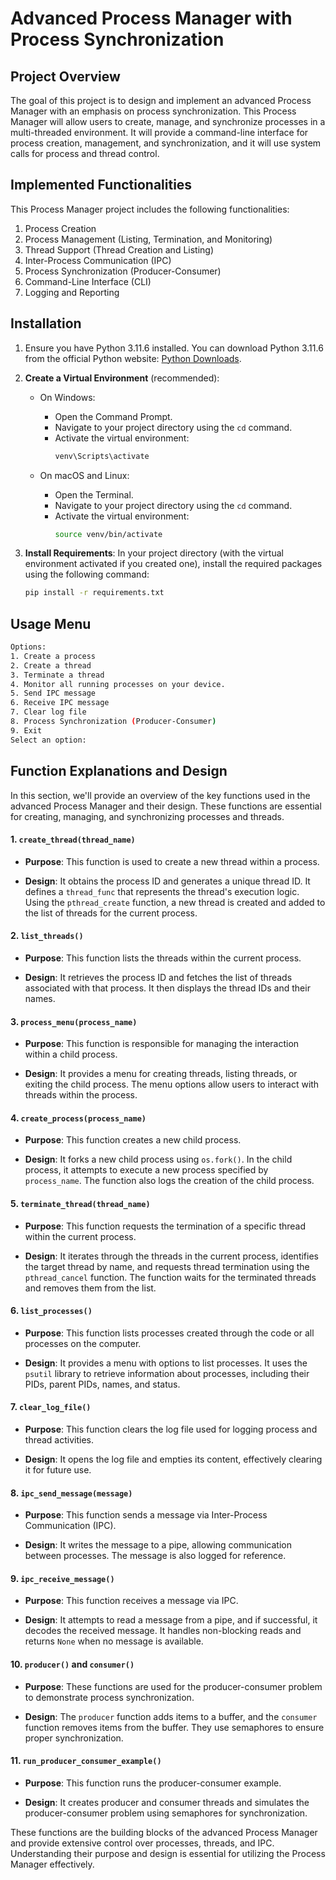 # Advanced Process Manager with Process Synchronization

## Project Overview

The goal of this project is to design and implement an advanced Process Manager with an emphasis on process synchronization. This Process Manager will allow users to create, manage, and synchronize processes in a multi-threaded environment. It will provide a command-line interface for process creation, management, and synchronization, and it will use system calls for process and thread control.

## Implemented Functionalities
This Process Manager project includes the following functionalities:
1. Process Creation
2. Process Management (Listing, Termination, and Monitoring)
3. Thread Support (Thread Creation and Listing)
4. Inter-Process Communication (IPC)
5. Process Synchronization (Producer-Consumer)
6. Command-Line Interface (CLI)
7. Logging and Reporting

## Installation
1. Ensure you have Python 3.11.6 installed. You can download Python 3.11.6 from the official Python website: [Python Downloads](https://www.python.org/downloads/release/).

2. **Create a Virtual Environment** (recommended):
   - On Windows:
     - Open the Command Prompt.
     - Navigate to your project directory using the `cd` command.
     - Activate the virtual environment:
       ```bash
       venv\Scripts\activate
       ```

   - On macOS and Linux:
     - Open the Terminal.
     - Navigate to your project directory using the `cd` command.
     - Activate the virtual environment:
       ```bash
       source venv/bin/activate
       ```

3. **Install Requirements**:
   In your project directory (with the virtual environment activated if you created one), install the required packages using the following command:
   
   ```bash
   pip install -r requirements.txt

## Usage Menu

```bash
Options:
1. Create a process
2. Create a thread
3. Terminate a thread
4. Monitor all running processes on your device.
5. Send IPC message
6. Receive IPC message
7. Clear log file
8. Process Synchronization (Producer-Consumer)
9. Exit
Select an option:
```

## Function Explanations and Design

In this section, we'll provide an overview of the key functions used in the advanced Process Manager and their design. These functions are essential for creating, managing, and synchronizing processes and threads.

#### 1. `create_thread(thread_name)`

- **Purpose**: This function is used to create a new thread within a process.

- **Design**: It obtains the process ID and generates a unique thread ID. It defines a `thread_func` that represents the thread's execution logic. Using the `pthread_create` function, a new thread is created and added to the list of threads for the current process.

#### 2. `list_threads()`

- **Purpose**: This function lists the threads within the current process.

- **Design**: It retrieves the process ID and fetches the list of threads associated with that process. It then displays the thread IDs and their names.

#### 3. `process_menu(process_name)`

- **Purpose**: This function is responsible for managing the interaction within a child process.

- **Design**: It provides a menu for creating threads, listing threads, or exiting the child process. The menu options allow users to interact with threads within the process.

#### 4. `create_process(process_name)`

- **Purpose**: This function creates a new child process.

- **Design**: It forks a new child process using `os.fork()`. In the child process, it attempts to execute a new process specified by `process_name`. The function also logs the creation of the child process.

#### 5. `terminate_thread(thread_name)`

- **Purpose**: This function requests the termination of a specific thread within the current process.

- **Design**: It iterates through the threads in the current process, identifies the target thread by name, and requests thread termination using the `pthread_cancel` function. The function waits for the terminated threads and removes them from the list.

#### 6. `list_processes()`

- **Purpose**: This function lists processes created through the code or all processes on the computer.

- **Design**: It provides a menu with options to list processes. It uses the `psutil` library to retrieve information about processes, including their PIDs, parent PIDs, names, and status.

#### 7. `clear_log_file()`

- **Purpose**: This function clears the log file used for logging process and thread activities.

- **Design**: It opens the log file and empties its content, effectively clearing it for future use.

#### 8. `ipc_send_message(message)`

- **Purpose**: This function sends a message via Inter-Process Communication (IPC).

- **Design**: It writes the message to a pipe, allowing communication between processes. The message is also logged for reference.

#### 9. `ipc_receive_message()`

- **Purpose**: This function receives a message via IPC.

- **Design**: It attempts to read a message from a pipe, and if successful, it decodes the received message. It handles non-blocking reads and returns `None` when no message is available.

#### 10. `producer()` and `consumer()`

- **Purpose**: These functions are used for the producer-consumer problem to demonstrate process synchronization.

- **Design**: The `producer` function adds items to a buffer, and the `consumer` function removes items from the buffer. They use semaphores to ensure proper synchronization.

#### 11. `run_producer_consumer_example()`

- **Purpose**: This function runs the producer-consumer example.

- **Design**: It creates producer and consumer threads and simulates the producer-consumer problem using semaphores for synchronization.

These functions are the building blocks of the advanced Process Manager and provide extensive control over processes, threads, and IPC. Understanding their purpose and design is essential for utilizing the Process Manager effectively.





